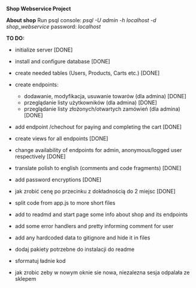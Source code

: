 **Shop Webservice Project**

**About shop**
Run psql console: _psql -U admin -h localhost -d shop_webservice_
password: _localhost_

**TO DO:**

- initialize server [DONE]
- install and configure database [DONE]
- create needed tables (Users, Products, Carts etc.) [DONE]

- create endpoints:

  - dodawanie, modyfikacja, usuwanie towarów (dla admina) [DONE]
  - przeglądanie listy użytkowników (dla admina) [DONE]
  - przeglądanie listy złożonych/otwartych zamówień (dla admina) [DONE]

- add endpoint /chechout for paying and completing the cart [DONE]
- create views for all endpoints [DONE]

- change availability of endpoints for admin, anonymous/logged user respectively [DONE]

- translate polish to english (comments and code fragments) [DONE]

- add password encryptions [DONE]

- jak zrobić cenę po przecinku z dokładnością do 2 miejsc [DONE]

- split code from app.js to more short files

- add to readmd and start page some info about shop and its endpoints

- add some error handlers and pretty informing comment for user

- add any hardcoded data to gitignore and hide it in files

- dodaj pakiety potrzebne do instalacji do readme

- sformatuj ładnie kod

- jak zrobic zeby w nowym oknie sie nowa, niezalezna sesja odpalała ze sklepem

